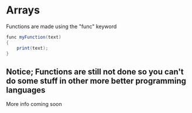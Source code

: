 # Arrays
<div id="warn">

</div>

Functions are made using the "func" keyword
```csharp
func myFunction(text)
{
    print(text);
}
```

## Notice; Functions are still not done so you can't do some stuff in other more better programming languages

More info coming soon
